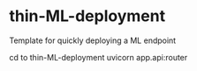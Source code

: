 # thin-ML-deployment
Template for quickly deploying a ML endpoint 

cd to thin-ML-deployment
uvicorn app.api:router
